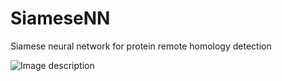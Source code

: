 # SiameseNN
Siamese neural network for protein remote homology detection

![Image description](link-to-image)

